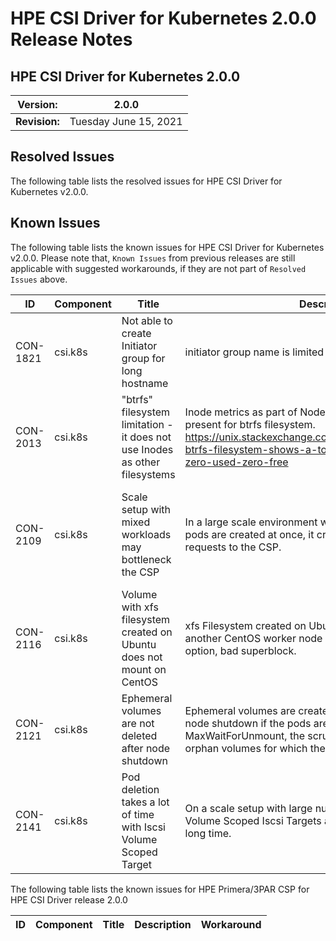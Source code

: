 # HPE CSI Driver for Kubernetes 2.0.0 Release Notes

## HPE CSI Driver for Kubernetes 2.0.0

| **Version:** |2.0.0|
|--------------|-----|
| **Revision:** | Tuesday June 15, 2021 |

## Resolved Issues

The following table lists the resolved issues for HPE CSI Driver for Kubernetes v2.0.0.

## Known Issues

The following table lists the known issues for HPE CSI Driver for Kubernetes v2.0.0. Please note that, `Known Issues` from previous releases are still applicable with suggested workarounds, if they are not part of `Resolved Issues` above.

|ID|Component |Title|Description|Workaround|
|--|---------|-----|-----------|----------|
|CON-1821|csi.k8s|Not able to create Initiator group for long hostname|initiator group name is limited to 60 characters.|Limit the hostname to lesser than 60 characters|
|CON-2013|csi.k8s|"btrfs" filesystem limitation - it does not use Inodes as other filesystems|Inode metrics as part of NodeGetVolumeStats are not present for btrfs filesystem. https://unix.stackexchange.com/questions/525637/debian-btrfs-filesystem-shows-a-total-of-zero-inodes-total-zero-used-zero-free| None|
|CON-2109|csi.k8s|Scale setup with mixed workloads may bottleneck the CSP|In a large scale environment when the PVCs and associated pods are created at once, it creates a large number of requests to the CSP.|Create the PVCs prior to creating the workload to lessen the load on the CSP.|
|CON-2116|csi.k8s| Volume with xfs filesystem created on Ubuntu does not mount on CentOS| xfs Filesystem created on Ubuntu 20.04 fails to mount on another CentOS worker node with error wrong fs type, bad option, bad superblock. |None|
|CON-2121|csi.k8s|Ephemeral volumes are not deleted after node shutdown|Ephemeral volumes are created as part of NodePublish. On node shutdown if the pods are deleted after MaxWaitForUnmount, the scrubber does not clean up orphan volumes for which there is no associated pod.|None|
|CON-2141|csi.k8s|Pod deletion takes a lot of time with Iscsi Volume Scoped Target|On a scale setup with large number of pods, logout of Volume Scoped Iscsi Targets and device deletion takes a long time.|Use Iscsi Group Scoped Target on a scale setup.|

The following table lists the known issues for HPE Primera/3PAR CSP for HPE CSI Driver release 2.0.0

|ID|Component |Title|Description|Workaround|
|--|---------|-----|-----------|----------|
